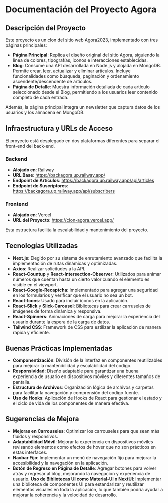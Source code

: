 # Documentación del Proyecto Agora

## Descripción del Proyecto

Este proyecto es un clon del sitio web Agora2023, implementado con tres páginas principales:

- **Página Principal**: Replica el diseño original del sitio Agora, siguiendo la línea de colores, tipografías, iconos e interacciones establecidas.
- **Blog**: Consume una API desarrollada en Node.js y alojada en MongoDB. Permite crear, leer, actualizar y eliminar artículos. Incluye funcionalidades como búsqueda, paginación y ordenamiento ascendente/descendente de artículos.
- **Página de Detalle**: Muestra información detallada de cada artículo seleccionado desde el Blog, permitiendo a los usuarios leer contenido completo de cada entrada.

Además, la página principal integra un newsletter que captura datos de los usuarios y los almacena en MongoDB.


## Infraestructura y URLs de Acceso

El proyecto está desplegado en dos plataformas diferentes para separar el front-end del back-end.


### Backend

- **Alojado en**: Railway
- **URL Base**: https://backagora.up.railway.app/
- **Endpoint de Artículos**: https://backagora.up.railway.app/api/articles
- **Endpoint de Suscriptores**: https://backagora.up.railway.app/api/subscribers

### Frontend

- **Alojado en**: Vercel
- **URL del Proyecto**: https://clon-agora.vercel.app/

Esta estructura facilita la escalabilidad y mantenimiento del proyecto.


## Tecnologías Utilizadas

- **Next.js**: Elegido por su sistema de enrutamiento avanzado que facilita la implementación de rutas dinámicas y optimizadas.
- **Axios**: Realizar solicitudes a la API.
- **React-Countup** y **React-Intersection-Observer**: Utilizados para animar números que cuentan hasta un cierto valor cuando el elemento es visible en el viewport.
- **React-Google-Recaptcha**: Implementado para agregar una seguridad en los formularios y verificar que el usuario no sea un bot.
- **React-Icons**: Usado para incluir íconos en la aplicación.
- **React-Slick** y **Slick-Carousel**: Bibliotecas para crear carruseles de imágenes de forma dinámica y responsiva.
- **React-Spinners**: Animaciones de carga para mejorar la experiencia del usuario durante la espera de la carga de datos.
- **Tailwind CSS**: Framework de CSS para estilizar la aplicación de manera rápida y eficiente.


## Buenas Prácticas Implementadas

- **Componentización**: División de la interfaz en componentes reutilizables para mejorar la mantenibilidad y escalabilidad del código.
- **Responsividad**: Diseño adaptable para garantizar una buena experiencia de usuario en dispositivos móviles y diferentes tamaños de pantalla.
- **Estructura de Archivos**: Organización lógica de archivos y carpetas para facilitar la navegación y comprensión del código fuente.
- **Uso de Hooks**: Aplicación de Hooks de React para gestionar el estado y el ciclo de vida de los componentes de manera efectiva.


## Sugerencias de Mejora

- **Mejoras en Carrouseles**: Optimizar los carrouseles para que sean más fluidos y responsivos.
- **Adaptabilidad Móvil**: Mejorar la experiencia en dispositivos móviles revisando elementos como efectos de hover que no son prácticos en estas interfaces.
- **Navbar Fijo**: Implementar un menú de navegación fijo para mejorar la accesibilidad y la navegación en la aplicación.
- **Botón de Regreso en Página de Detalle**: Agregar botones para volver atrás y regresar al blog, mejorando la navegación y experiencia de usuario.
**Uso de Bibliotecas UI como Material-UI o NextUI**: Implementar una biblioteca de componentes UI para estandarizar y reutilizar elementos visuales en toda la aplicación, lo que también podría ayudar a mejorar la coherencia y la velocidad de desarrollo.

